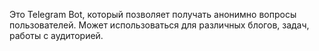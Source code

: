 Это Telegram Bot, который позволяет получать анонимно вопросы пользователей. Может использоваться для различных блогов, задач, работы с аудиторией.  
